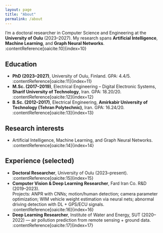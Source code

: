 ```yaml
---
layout: page
title: "About"
permalink: /about
---
```


I’m a doctoral researcher in Computer Science and Engineering at the **University of Oulu** (2023–2027). My research spans **Artificial Intelligence**, **Machine Learning**, and **Graph Neural Networks**. :contentReference[oaicite:10]{index=10}

## Education
- **PhD (2023–2027)**, University of Oulu, Finland. GPA: 4.4/5. :contentReference[oaicite:11]{index=11}
- **M.Sc. (2017–2019)**, Electrical Engineering – Digital Electronic Systems, **Sharif University of Technology**, Iran. GPA: 18.20/20. :contentReference[oaicite:12]{index=12}
- **B.Sc. (2012–2017)**, Electrical Engineering, **Amirkabir University of Technology (Tehran Polytechnic)**, Iran. GPA: 16.24/20. :contentReference[oaicite:13]{index=13}

## Research interests
- Artificial Intelligence, Machine Learning, and Graph Neural Networks. :contentReference[oaicite:14]{index=14}

## Experience (selected)
- **Doctoral Researcher**, University of Oulu (2023–present). :contentReference[oaicite:15]{index=15}
- **Computer Vision & Deep Learning Researcher**, Fard Iran Co. R&D (2019–2023).  
  Projects: ANPR with CNNs; motion/human detection; camera parameter optimization; WIM vehicle weight estimation via neural nets; abnormal driving detection with DL + GPS/ECU signals. :contentReference[oaicite:16]{index=16}
- **Deep Learning Researcher**, Institute of Water and Energy, SUT (2020–2022) — air pollution prediction from remote sensing + ground data. :contentReference[oaicite:17]{index=17}
